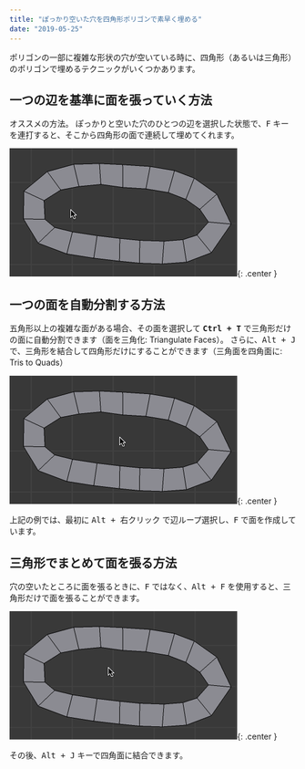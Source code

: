 ```yaml
---
title: "ぽっかり空いた穴を四角形ポリゴンで素早く埋める"
date: "2019-05-25"
---
```


ポリゴンの一部に複雑な形状の穴が空いている時に、四角形（あるいは三角形）のポリゴンで埋めるテクニックがいくつかあります。

一つの辺を基準に面を張っていく方法
----

オススメの方法。
ぽっかりと空いた穴のひとつの辺を選択した状態で、<kbd>F</kbd> キーを連打すると、そこから四角形の面で連続して埋めてくれます。

![fill-in-a-hole-001.gif](./fill-in-a-hole-001.gif){: .center }


一つの面を自動分割する方法
----

五角形以上の複雑な面がある場合、その面を選択して **<kbd>Ctrl + T</kbd>** で三角形だけの面に自動分割できます（面を三角化: Triangulate Faces）。
さらに、<kbd>Alt + J</kbd> で、三角形を結合して四角形だけにすることができます（三角面を四角面に: Tris to Quads）

![fill-in-a-hole-002.gif](./fill-in-a-hole-002.gif){: .center }

上記の例では、最初に <kbd>Alt + 右クリック</kbd> で辺ループ選択し、<kbd>F</kbd> で面を作成しています。


三角形でまとめて面を張る方法
----

穴の空いたところに面を張るときに、<kbd>F</kbd> ではなく、<kbd>Alt + F</kbd> を使用すると、三角形だけで面を張ることができます。

![fill-in-a-hole-003.gif](./fill-in-a-hole-003.gif){: .center }

その後、<kbd>Alt + J</kbd> キーで四角面に結合できます。

